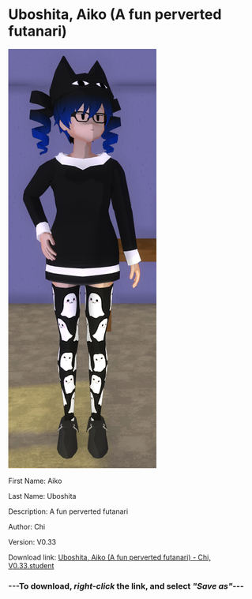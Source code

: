 # Uboshita, Aiko (A fun perverted futanari)

<img src = "https://raw.githubusercontent.com/Arbiter1223/Daigaku-Gurashi-Custom-Students/master/Students/Files/Uboshita%2C%20Aiko%20(A%20fun%20perverted%20futanari).png">

First Name: Aiko

Last Name: Uboshita

Description: A fun perverted futanari

Author: Chi

Version: V0.33

Download link: <a href="https://raw.githubusercontent.com/Arbiter1223/Daigaku-Gurashi-Custom-Students/master/Students/Files/Uboshita%2C%20Aiko%20(A%20fun%20perverted%20futanari)%20-%20Chi%2C%20V0.33.student">Uboshita, Aiko (A fun perverted futanari) - Chi, V0.33.student</a>

### ---**To download, _right-click_ the link, and select _"Save as"_**---
